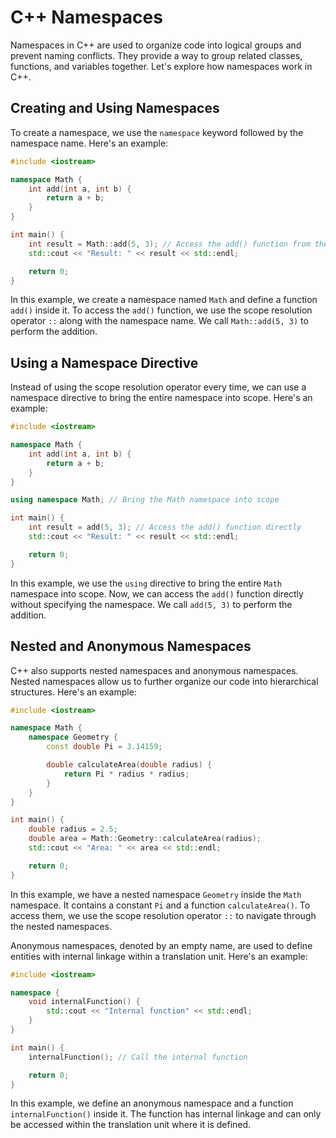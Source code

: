 # C++ Namespaces

Namespaces in C++ are used to organize code into logical groups and prevent naming conflicts. They provide a way to group related classes, functions, and variables together. Let's explore how namespaces work in C++.

## Creating and Using Namespaces

To create a namespace, we use the `namespace` keyword followed by the namespace name. Here's an example:

```cpp
#include <iostream>

namespace Math {
    int add(int a, int b) {
        return a + b;
    }
}

int main() {
    int result = Math::add(5, 3); // Access the add() function from the Math namespace
    std::cout << "Result: " << result << std::endl;

    return 0;
}
```

In this example, we create a namespace named `Math` and define a function `add()` inside it. To access the `add()` function, we use the scope resolution operator `::` along with the namespace name. We call `Math::add(5, 3)` to perform the addition.

## Using a Namespace Directive

Instead of using the scope resolution operator every time, we can use a namespace directive to bring the entire namespace into scope. Here's an example:

```cpp
#include <iostream>

namespace Math {
    int add(int a, int b) {
        return a + b;
    }
}

using namespace Math; // Bring the Math namespace into scope

int main() {
    int result = add(5, 3); // Access the add() function directly
    std::cout << "Result: " << result << std::endl;

    return 0;
}
```

In this example, we use the `using` directive to bring the entire `Math` namespace into scope. Now, we can access the `add()` function directly without specifying the namespace. We call `add(5, 3)` to perform the addition.

## Nested and Anonymous Namespaces

C++ also supports nested namespaces and anonymous namespaces. Nested namespaces allow us to further organize our code into hierarchical structures. Here's an example:

```cpp
#include <iostream>

namespace Math {
    namespace Geometry {
        const double Pi = 3.14159;

        double calculateArea(double radius) {
            return Pi * radius * radius;
        }
    }
}

int main() {
    double radius = 2.5;
    double area = Math::Geometry::calculateArea(radius);
    std::cout << "Area: " << area << std::endl;

    return 0;
}
```

In this example, we have a nested namespace `Geometry` inside the `Math` namespace. It contains a constant `Pi` and a function `calculateArea()`. To access them, we use the scope resolution operator `::` to navigate through the nested namespaces.

Anonymous namespaces, denoted by an empty name, are used to define entities with internal linkage within a translation unit. Here's an example:

```cpp
#include <iostream>

namespace {
    void internalFunction() {
        std::cout << "Internal function" << std::endl;
    }
}

int main() {
    internalFunction(); // Call the internal function

    return 0;
}
```

In this example, we define an anonymous namespace and a function `internalFunction()` inside it. The function has internal linkage and can only be accessed within the translation unit where it is defined.

